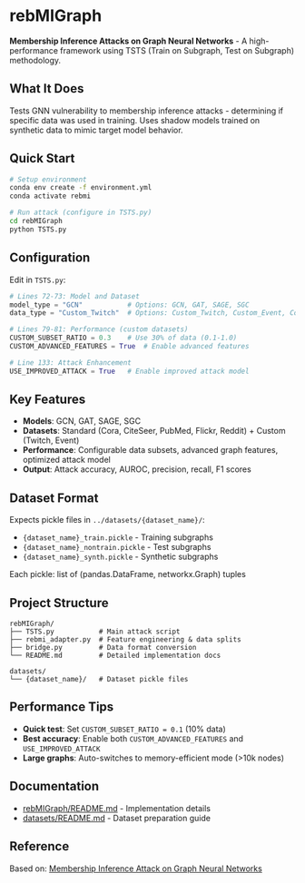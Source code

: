 # rebMIGraph

**Membership Inference Attacks on Graph Neural Networks** - A high-performance framework using TSTS (Train on Subgraph, Test on Subgraph) methodology.

## What It Does

Tests GNN vulnerability to membership inference attacks - determining if specific data was used in training. Uses shadow models trained on synthetic data to mimic target model behavior.

## Quick Start

```bash
# Setup environment
conda env create -f environment.yml
conda activate rebmi

# Run attack (configure in TSTS.py)
cd rebMIGraph
python TSTS.py
```

## Configuration

Edit in `TSTS.py`:

```python
# Lines 72-73: Model and Dataset
model_type = "GCN"           # Options: GCN, GAT, SAGE, SGC
data_type = "Custom_Twitch"  # Options: Custom_Twitch, Custom_Event, Cora, CiteSeer, PubMed

# Lines 79-81: Performance (custom datasets)
CUSTOM_SUBSET_RATIO = 0.3    # Use 30% of data (0.1-1.0)
CUSTOM_ADVANCED_FEATURES = True  # Enable advanced features

# Line 133: Attack Enhancement
USE_IMPROVED_ATTACK = True   # Enable improved attack model
```

## Key Features

- **Models**: GCN, GAT, SAGE, SGC
- **Datasets**: Standard (Cora, CiteSeer, PubMed, Flickr, Reddit) + Custom (Twitch, Event)
- **Performance**: Configurable data subsets, advanced graph features, optimized attack model
- **Output**: Attack accuracy, AUROC, precision, recall, F1 scores

## Dataset Format

Expects pickle files in `../datasets/{dataset_name}/`:

- `{dataset_name}_train.pickle` - Training subgraphs
- `{dataset_name}_nontrain.pickle` - Test subgraphs  
- `{dataset_name}_synth.pickle` - Synthetic subgraphs

Each pickle: list of (pandas.DataFrame, networkx.Graph) tuples

## Project Structure

```text
rebMIGraph/
├── TSTS.py           # Main attack script
├── rebmi_adapter.py  # Feature engineering & data splits
├── bridge.py         # Data format conversion
└── README.md         # Detailed implementation docs

datasets/
└── {dataset_name}/   # Dataset pickle files
```

## Performance Tips

- **Quick test**: Set `CUSTOM_SUBSET_RATIO = 0.1` (10% data)
- **Best accuracy**: Enable both `CUSTOM_ADVANCED_FEATURES` and `USE_IMPROVED_ATTACK`
- **Large graphs**: Auto-switches to memory-efficient mode (>10k nodes)

## Documentation

- [rebMIGraph/README.md](rebMIGraph/README.md) - Implementation details
- [datasets/README.md](datasets/README.md) - Dataset preparation guide

## Reference

Based on: [Membership Inference Attack on Graph Neural Networks](https://arxiv.org/abs/2101.06570)

